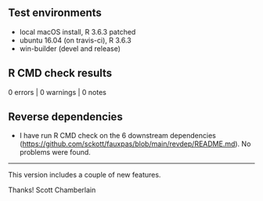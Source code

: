 ## Test environments

* local macOS install, R 3.6.3 patched
* ubuntu 16.04 (on travis-ci), R 3.6.3
* win-builder (devel and release)

## R CMD check results

0 errors | 0 warnings | 0 notes

## Reverse dependencies

* I have run R CMD check on the 6 downstream dependencies
(<https://github.com/sckott/fauxpas/blob/main/revdep/README.md>).
No problems were found.

---

This version includes a couple of new features.

Thanks! Scott Chamberlain

